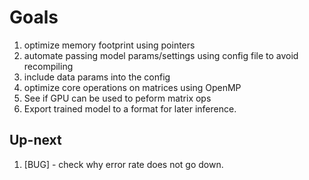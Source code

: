 # Goals 
1) optimize memory footprint using pointers
2) automate passing model params/settings using config file to avoid recompiling
3) include data params into the config
4) optimize core operations on matrices using OpenMP
5) See if GPU can be used to peform matrix ops
6) Export trained model to a format for later inference.

## Up-next 
1) [BUG] - check why error rate does not go down.  